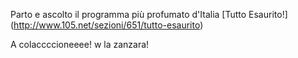 Parto e ascolto il programma più profumato d'Italia [Tutto Esaurito!] (http://www.105.net/sezioni/651/tutto-esaurito)

A colaccccioneeee!
w la zanzara!